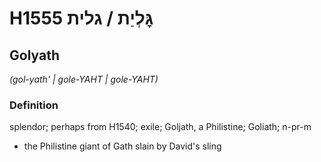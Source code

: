 # H1555 גׇּלְיַת / גלית

## Golyath

_(gol-yath' | ɡole-YAHT | ɡole-YAHT)_

### Definition

splendor; perhaps from H1540; exile; Goljath, a Philistine; Goliath; n-pr-m

- the Philistine giant of Gath slain by David's sling
